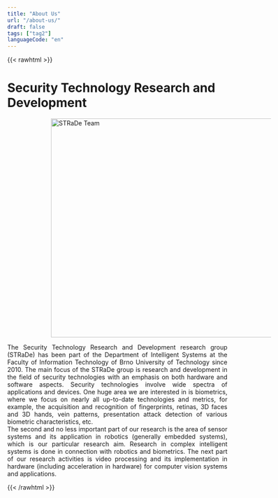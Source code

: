 ```yaml
---
title: "About Us"
url: "/about-us/"
draft: false
tags: ["tag2"]
languageCode: "en"
---
```


{{< rawhtml >}}

<h1> Security Technology Research and Development </h1>

<img src="/images/background-team.jpg"
     alt="STRaDe Team"
     style="float: center; margin-right: 10px; margin-left:100px;"
     width="1000px"
     height="500px" />

<p style="text-align: justify;">The Security Technology Research and Development research group (STRaDe) has been part of the Department of Intelligent Systems at the Faculty of Information Technology of Brno University of Technology since 2010. The main focus of the STRaDe group is research and development in the field of security technologies with an emphasis on both hardware and software aspects. Security technologies involve wide spectra of applications and devices. One huge area we are interested in is biometrics, where we focus on nearly all up-to-date technologies and metrics, for example, the acquisition and recognition of fingerprints, retinas, 3D faces and 3D hands, vein patterns, presentation attack detection of various biometric characteristics, etc.
<br>
The second and no less important part of our research is the area of sensor systems and its application in robotics (generally embedded systems), which is our particular research aim. Research in complex intelligent systems is done in connection with robotics and biometrics. The next part of our research activities is video processing and its implementation in hardware (including acceleration in hardware) for computer vision systems and applications.</p>

{{< /rawhtml >}}